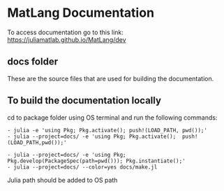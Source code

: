# MatLang Documentation
To access documentation go to this link:
https://juliamatlab.github.io/MatLang/dev

## docs folder
These are the source files that are used for building the documentation.

## To build the documentation locally
cd to package folder using OS terminal and run the following commands:
```
- julia -e 'using Pkg; Pkg.activate(); push!(LOAD_PATH, pwd());' 
- julia --project=docs/ -e 'using Pkg; Pkg.activate();  push!(LOAD_PATH,pwd());'

- julia --project=docs/ -e 'using Pkg; Pkg.develop(PackageSpec(path=pwd())); Pkg.instantiate();'
- julia --project=docs/ --color=yes docs/make.jl
```
Julia path should be added to OS path
